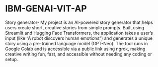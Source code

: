 # IBM-GENAI-VIT-AP
Story generator-
My project is an AI-powered story generator that helps users create short, creative stories from simple prompts. Built using Streamlit and Hugging Face Transformers, the application takes a user’s input (like “A robot discovers human emotions”) and generates a unique story using a pre-trained language model (GPT-Neo). The tool runs in Google Colab and is accessible via a public link using ngrok, making creative writing fun, fast, and accessible without needing any coding or setup.
